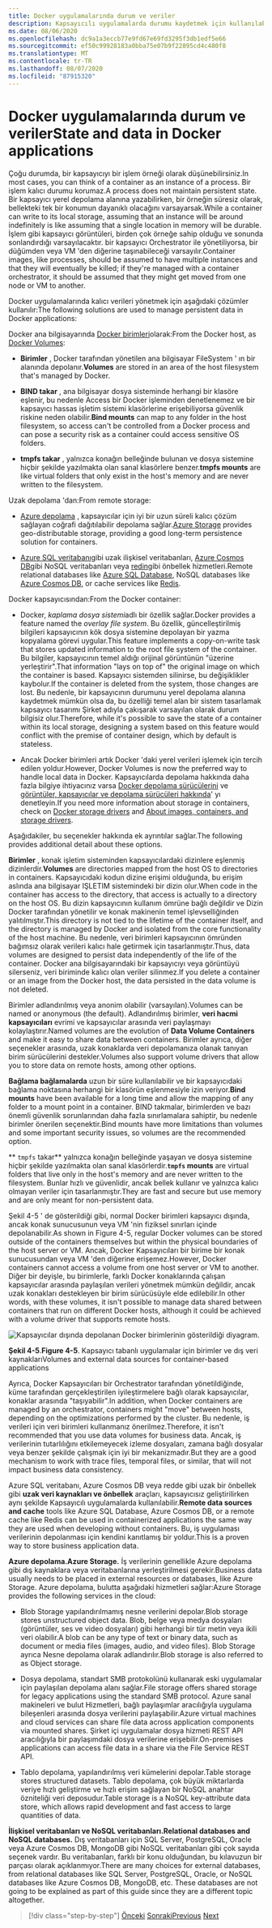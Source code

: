 ```yaml
---
title: Docker uygulamalarında durum ve veriler
description: Kapsayıcılı uygulamalarda durumu kaydetmek için kullanılabilir seçeneğini öğrenin.
ms.date: 08/06/2020
ms.openlocfilehash: dc9a1a3eccb77e9fd67e69fd3295f3db1edf5e66
ms.sourcegitcommit: ef50c99928183a0bba75e07b9f22895cd4c480f8
ms.translationtype: MT
ms.contentlocale: tr-TR
ms.lasthandoff: 08/07/2020
ms.locfileid: "87915320"
---
```

# <a name="state-and-data-in-docker-applications"></a><span data-ttu-id="067a0-103">Docker uygulamalarında durum ve veriler</span><span class="sxs-lookup"><span data-stu-id="067a0-103">State and data in Docker applications</span></span>

<span data-ttu-id="067a0-104">Çoğu durumda, bir kapsayıcıyı bir işlem örneği olarak düşünebilirsiniz.</span><span class="sxs-lookup"><span data-stu-id="067a0-104">In most cases, you can think of a container as an instance of a process.</span></span> <span data-ttu-id="067a0-105">Bir işlem kalıcı durumu korumaz.</span><span class="sxs-lookup"><span data-stu-id="067a0-105">A process does not maintain persistent state.</span></span> <span data-ttu-id="067a0-106">Bir kapsayıcı yerel depolama alanına yazabilirken, bir örneğin süresiz olarak, bellekteki tek bir konumun dayanıklı olacağını varsayarsak.</span><span class="sxs-lookup"><span data-stu-id="067a0-106">While a container can write to its local storage, assuming that an instance will be around indefinitely is like assuming that a single location in memory will be durable.</span></span> <span data-ttu-id="067a0-107">İşlem gibi kapsayıcı görüntüleri, birden çok örneğe sahip olduğu ve sonunda sonlandırdığı varsayılacaktır. bir kapsayıcı Orchestrator ile yönetiliyorsa, bir düğümden veya VM 'den diğerine taşınabileceği varsayılır.</span><span class="sxs-lookup"><span data-stu-id="067a0-107">Container images, like processes, should be assumed to have multiple instances and that they will eventually be killed; if they're managed with a container orchestrator, it should be assumed that they might get moved from one node or VM to another.</span></span>

<span data-ttu-id="067a0-108">Docker uygulamalarında kalıcı verileri yönetmek için aşağıdaki çözümler kullanılır:</span><span class="sxs-lookup"><span data-stu-id="067a0-108">The following solutions are used to manage persistent data in Docker applications:</span></span>

<span data-ttu-id="067a0-109">Docker ana bilgisayarında [Docker birimleri](https://docs.docker.com/engine/admin/volumes/)olarak:</span><span class="sxs-lookup"><span data-stu-id="067a0-109">From the Docker host, as [Docker Volumes](https://docs.docker.com/engine/admin/volumes/):</span></span>

- <span data-ttu-id="067a0-110">**Birimler** , Docker tarafından yönetilen ana bilgisayar FileSystem ' ın bir alanında depolanır.</span><span class="sxs-lookup"><span data-stu-id="067a0-110">**Volumes** are stored in an area of the host filesystem that's managed by Docker.</span></span>

- <span data-ttu-id="067a0-111">**BIND takar** , ana bilgisayar dosya sisteminde herhangi bir klasöre eşlenir, bu nedenle Access bir Docker işleminden denetlenemez ve bir kapsayıcı hassas işletim sistemi klasörlerine erişebiliyorsa güvenlik riskine neden olabilir.</span><span class="sxs-lookup"><span data-stu-id="067a0-111">**Bind mounts** can map to any folder in the host filesystem, so access can't be controlled from a Docker process and can pose a security risk as a container could access sensitive OS folders.</span></span>

- <span data-ttu-id="067a0-112">**tmpfs takar** , yalnızca konağın belleğinde bulunan ve dosya sistemine hiçbir şekilde yazılmakta olan sanal klasörlere benzer.</span><span class="sxs-lookup"><span data-stu-id="067a0-112">**tmpfs mounts** are like virtual folders that only exist in the host's memory and are never written to the filesystem.</span></span>

<span data-ttu-id="067a0-113">Uzak depolama 'dan:</span><span class="sxs-lookup"><span data-stu-id="067a0-113">From remote storage:</span></span>

- <span data-ttu-id="067a0-114">[Azure depolama](https://azure.microsoft.com/documentation/services/storage/) , kapsayıcılar için iyi bir uzun süreli kalıcı çözüm sağlayan coğrafi dağıtılabilir depolama sağlar.</span><span class="sxs-lookup"><span data-stu-id="067a0-114">[Azure Storage](https://azure.microsoft.com/documentation/services/storage/) provides geo-distributable storage, providing a good long-term persistence solution for containers.</span></span>

- <span data-ttu-id="067a0-115">[Azure SQL veritabanı](https://azure.microsoft.com/services/sql-database/)gibi uzak ilişkisel veritabanları, [Azure Cosmos DB](https://docs.microsoft.com/azure/cosmos-db/introduction)gibi NoSQL veritabanları veya [redin](https://redis.io/)gibi önbellek hizmetleri.</span><span class="sxs-lookup"><span data-stu-id="067a0-115">Remote relational databases like [Azure SQL Database](https://azure.microsoft.com/services/sql-database/), NoSQL databases like [Azure Cosmos DB](https://docs.microsoft.com/azure/cosmos-db/introduction), or cache services like [Redis](https://redis.io/).</span></span>

<span data-ttu-id="067a0-116">Docker kapsayıcısından:</span><span class="sxs-lookup"><span data-stu-id="067a0-116">From the Docker container:</span></span>

- <span data-ttu-id="067a0-117">Docker, *kaplama dosya sistemi*adlı bir özellik sağlar.</span><span class="sxs-lookup"><span data-stu-id="067a0-117">Docker provides a feature named the *overlay file system*.</span></span> <span data-ttu-id="067a0-118">Bu özellik, güncelleştirilmiş bilgileri kapsayıcının kök dosya sistemine depolayan bir yazma kopyalama görevi uygular.</span><span class="sxs-lookup"><span data-stu-id="067a0-118">This feature implements a copy-on-write task that stores updated information to the root file system of the container.</span></span> <span data-ttu-id="067a0-119">Bu bilgiler, kapsayıcının temel aldığı orijinal görüntünün "üzerine yerleştirir".</span><span class="sxs-lookup"><span data-stu-id="067a0-119">That information "lays on top of" the original image on which the container is based.</span></span> <span data-ttu-id="067a0-120">Kapsayıcı sistemden silinirse, bu değişiklikler kaybolur.</span><span class="sxs-lookup"><span data-stu-id="067a0-120">If the container is deleted from the system, those changes are lost.</span></span> <span data-ttu-id="067a0-121">Bu nedenle, bir kapsayıcının durumunu yerel depolama alanına kaydetmek mümkün olsa da, bu özelliği temel alan bir sistem tasarlamak kapsayıcı tasarımı Şirket adıyla çakışarak varsayılan olarak durum bilgisiz olur.</span><span class="sxs-lookup"><span data-stu-id="067a0-121">Therefore, while it's possible to save the state of a container within its local storage, designing a system based on this feature would conflict with the premise of container design, which by default is stateless.</span></span>

- <span data-ttu-id="067a0-122">Ancak Docker birimleri artık Docker 'daki yerel verileri işlemek için tercih edilen yoldur.</span><span class="sxs-lookup"><span data-stu-id="067a0-122">However, Docker Volumes is now the preferred way to handle local data in Docker.</span></span> <span data-ttu-id="067a0-123">Kapsayıcılarda depolama hakkında daha fazla bilgiye ihtiyacınız varsa [Docker depolama sürücülerini](https://docs.docker.com/engine/userguide/storagedriver/) ve [görüntüler, kapsayıcılar ve depolama sürücüleri hakkında](https://docs.docker.com/engine/userguide/storagedriver/imagesandcontainers/)' yı denetleyin.</span><span class="sxs-lookup"><span data-stu-id="067a0-123">If you need more information about storage in containers, check on [Docker storage drivers](https://docs.docker.com/engine/userguide/storagedriver/) and [About images, containers, and storage drivers](https://docs.docker.com/engine/userguide/storagedriver/imagesandcontainers/).</span></span>

<span data-ttu-id="067a0-124">Aşağıdakiler, bu seçenekler hakkında ek ayrıntılar sağlar.</span><span class="sxs-lookup"><span data-stu-id="067a0-124">The following provides additional detail about these options.</span></span>

<span data-ttu-id="067a0-125">**Birimler** , konak işletim sisteminden kapsayıcılardaki dizinlere eşlenmiş dizinlerdir.</span><span class="sxs-lookup"><span data-stu-id="067a0-125">**Volumes** are directories mapped from the host OS to directories in containers.</span></span> <span data-ttu-id="067a0-126">Kapsayıcıdaki kodun dizine erişimi olduğunda, bu erişim aslında ana bilgisayar IŞLETIM sistemindeki bir dizin olur.</span><span class="sxs-lookup"><span data-stu-id="067a0-126">When code in the container has access to the directory, that access is actually to a directory on the host OS.</span></span> <span data-ttu-id="067a0-127">Bu dizin kapsayıcının kullanım ömrüne bağlı değildir ve Dizin Docker tarafından yönetilir ve konak makinenin temel işlevselliğinden yalıtılmıştır.</span><span class="sxs-lookup"><span data-stu-id="067a0-127">This directory is not tied to the lifetime of the container itself, and the directory is managed by Docker and isolated from the core functionality of the host machine.</span></span> <span data-ttu-id="067a0-128">Bu nedenle, veri birimleri kapsayıcının ömründen bağımsız olarak verileri kalıcı hale getirmek için tasarlanmıştır.</span><span class="sxs-lookup"><span data-stu-id="067a0-128">Thus, data volumes are designed to persist data independently of the life of the container.</span></span> <span data-ttu-id="067a0-129">Docker ana bilgisayarındaki bir kapsayıcıyı veya görüntüyü silerseniz, veri biriminde kalıcı olan veriler silinmez.</span><span class="sxs-lookup"><span data-stu-id="067a0-129">If you delete a container or an image from the Docker host, the data persisted in the data volume is not deleted.</span></span>

<span data-ttu-id="067a0-130">Birimler adlandırılmış veya anonim olabilir (varsayılan).</span><span class="sxs-lookup"><span data-stu-id="067a0-130">Volumes can be named or anonymous (the default).</span></span> <span data-ttu-id="067a0-131">Adlandırılmış birimler, **veri hacmi kapsayıcıları** evrimi ve kapsayıcılar arasında veri paylaşmayı kolaylaştırır.</span><span class="sxs-lookup"><span data-stu-id="067a0-131">Named volumes are the evolution of **Data Volume Containers** and make it easy to share data between containers.</span></span> <span data-ttu-id="067a0-132">Birimler ayrıca, diğer seçenekler arasında, uzak konaklarda veri depolamanıza olanak tanıyan birim sürücülerini destekler.</span><span class="sxs-lookup"><span data-stu-id="067a0-132">Volumes also support volume drivers that allow you to store data on remote hosts, among other options.</span></span>

<span data-ttu-id="067a0-133">**Bağlama bağlamalarda** uzun bir süre kullanılabilir ve bir kapsayıcıdaki bağlama noktasına herhangi bir klasörün eşlenmesiyle izin veriyor.</span><span class="sxs-lookup"><span data-stu-id="067a0-133">**Bind mounts** have been available for a long time and allow the mapping of any folder to a mount point in a container.</span></span> <span data-ttu-id="067a0-134">BIND takmalar, birimlerden ve bazı önemli güvenlik sorunlarından daha fazla sınırlamalara sahiptir, bu nedenle birimler önerilen seçenektir.</span><span class="sxs-lookup"><span data-stu-id="067a0-134">Bind mounts have more limitations than volumes and some important security issues, so volumes are the recommended option.</span></span>

<span data-ttu-id="067a0-135">\*\* `tmpfs` takar\*\* yalnızca konağın belleğinde yaşayan ve dosya sistemine hiçbir şekilde yazılmakta olan sanal klasörlerdir.</span><span class="sxs-lookup"><span data-stu-id="067a0-135">**`tmpfs` mounts** are virtual folders that live only in the host's memory and are never written to the filesystem.</span></span> <span data-ttu-id="067a0-136">Bunlar hızlı ve güvenlidir, ancak bellek kullanır ve yalnızca kalıcı olmayan veriler için tasarlanmıştır.</span><span class="sxs-lookup"><span data-stu-id="067a0-136">They are fast and secure but use memory and are only meant for non-persistent data.</span></span>

<span data-ttu-id="067a0-137">Şekil 4-5 ' de gösterildiği gibi, normal Docker birimleri kapsayıcı dışında, ancak konak sunucusunun veya VM 'nin fiziksel sınırları içinde depolanabilir.</span><span class="sxs-lookup"><span data-stu-id="067a0-137">As shown in Figure 4-5, regular Docker volumes can be stored outside of the containers themselves but within the physical boundaries of the host server or VM.</span></span> <span data-ttu-id="067a0-138">Ancak, Docker Kapsayıcıları bir birime bir konak sunucusundan veya VM 'den diğerine erişemez.</span><span class="sxs-lookup"><span data-stu-id="067a0-138">However, Docker containers cannot access a volume from one host server or VM to another.</span></span> <span data-ttu-id="067a0-139">Diğer bir deyişle, bu birimlerle, farklı Docker konaklarında çalışan kapsayıcılar arasında paylaşılan verileri yönetmek mümkün değildir, ancak uzak konakları destekleyen bir birim sürücüsüyle elde edilebilir.</span><span class="sxs-lookup"><span data-stu-id="067a0-139">In other words, with these volumes, it isn't possible to manage data shared between containers that run on different Docker hosts, although it could be achieved with a volume driver that supports remote hosts.</span></span>

![Kapsayıcılar dışında depolanan Docker birimlerinin gösterildiği diyagram.](./media/state-and-data-in-docker-applications/container-based-application-external-data-sources.png)

<span data-ttu-id="067a0-141">**Şekil 4-5**.</span><span class="sxs-lookup"><span data-stu-id="067a0-141">**Figure 4-5**.</span></span> <span data-ttu-id="067a0-142">Kapsayıcı tabanlı uygulamalar için birimler ve dış veri kaynakları</span><span class="sxs-lookup"><span data-stu-id="067a0-142">Volumes and external data sources for container-based applications</span></span>

<span data-ttu-id="067a0-143">Ayrıca, Docker Kapsayıcıları bir Orchestrator tarafından yönetildiğinde, küme tarafından gerçekleştirilen iyileştirmelere bağlı olarak kapsayıcılar, konaklar arasında "taşıyabilir".</span><span class="sxs-lookup"><span data-stu-id="067a0-143">In addition, when Docker containers are managed by an orchestrator, containers might "move" between hosts, depending on the optimizations performed by the cluster.</span></span> <span data-ttu-id="067a0-144">Bu nedenle, iş verileri için veri birimleri kullanmanız önerilmez.</span><span class="sxs-lookup"><span data-stu-id="067a0-144">Therefore, it isn't recommended that you use data volumes for business data.</span></span> <span data-ttu-id="067a0-145">Ancak, iş verilerinin tutarlılığını etkilemeyecek izleme dosyaları, zamana bağlı dosyalar veya benzer şekilde çalışmak için iyi bir mekanizmadır.</span><span class="sxs-lookup"><span data-stu-id="067a0-145">But they are a good mechanism to work with trace files, temporal files, or similar, that will not impact business data consistency.</span></span>

<span data-ttu-id="067a0-146">Azure SQL veritabanı, Azure Cosmos DB veya redde gibi uzak bir önbellek gibi **uzak veri kaynakları ve önbellek** araçları, kapsayıcısız geliştirilirken aynı şekilde Kapsayıcılı uygulamalarda kullanılabilir.</span><span class="sxs-lookup"><span data-stu-id="067a0-146">**Remote data sources and cache** tools like Azure SQL Database, Azure Cosmos DB, or a remote cache like Redis can be used in containerized applications the same way they are used when developing without containers.</span></span> <span data-ttu-id="067a0-147">Bu, iş uygulaması verilerinin depolanması için kendini kanıtlamış bir yoldur.</span><span class="sxs-lookup"><span data-stu-id="067a0-147">This is a proven way to store business application data.</span></span>

<span data-ttu-id="067a0-148">**Azure depolama.**</span><span class="sxs-lookup"><span data-stu-id="067a0-148">**Azure Storage.**</span></span> <span data-ttu-id="067a0-149">İş verilerinin genellikle Azure depolama gibi dış kaynaklara veya veritabanlarına yerleştirilmesi gerekir.</span><span class="sxs-lookup"><span data-stu-id="067a0-149">Business data usually needs to be placed in external resources or databases, like Azure Storage.</span></span> <span data-ttu-id="067a0-150">Azure depolama, bulutta aşağıdaki hizmetleri sağlar:</span><span class="sxs-lookup"><span data-stu-id="067a0-150">Azure Storage provides the following services in the cloud:</span></span>

- <span data-ttu-id="067a0-151">Blob Storage yapılandırılmamış nesne verilerini depolar.</span><span class="sxs-lookup"><span data-stu-id="067a0-151">Blob storage stores unstructured object data.</span></span> <span data-ttu-id="067a0-152">Blob, belge veya medya dosyaları (görüntüler, ses ve video dosyaları) gibi herhangi bir tür metin veya ikili veri olabilir.</span><span class="sxs-lookup"><span data-stu-id="067a0-152">A blob can be any type of text or binary data, such as document or media files (images, audio, and video files).</span></span> <span data-ttu-id="067a0-153">Blob Storage ayrıca Nesne depolama olarak adlandırılır.</span><span class="sxs-lookup"><span data-stu-id="067a0-153">Blob storage is also referred to as Object storage.</span></span>

- <span data-ttu-id="067a0-154">Dosya depolama, standart SMB protokolünü kullanarak eski uygulamalar için paylaşılan depolama alanı sağlar.</span><span class="sxs-lookup"><span data-stu-id="067a0-154">File storage offers shared storage for legacy applications using the standard SMB protocol.</span></span> <span data-ttu-id="067a0-155">Azure sanal makineleri ve bulut Hizmetleri, bağlı paylaşımlar aracılığıyla uygulama bileşenleri arasında dosya verilerini paylaşabilir.</span><span class="sxs-lookup"><span data-stu-id="067a0-155">Azure virtual machines and cloud services can share file data across application components via mounted shares.</span></span> <span data-ttu-id="067a0-156">Şirket içi uygulamalar dosya hizmeti REST API aracılığıyla bir paylaşımdaki dosya verilerine erişebilir.</span><span class="sxs-lookup"><span data-stu-id="067a0-156">On-premises applications can access file data in a share via the File Service REST API.</span></span>

- <span data-ttu-id="067a0-157">Tablo depolama, yapılandırılmış veri kümelerini depolar.</span><span class="sxs-lookup"><span data-stu-id="067a0-157">Table storage stores structured datasets.</span></span> <span data-ttu-id="067a0-158">Tablo depolama, çok büyük miktarlarda veriye hızlı geliştirme ve hızlı erişim sağlayan bir NoSQL anahtar özniteliği veri deposudur.</span><span class="sxs-lookup"><span data-stu-id="067a0-158">Table storage is a NoSQL key-attribute data store, which allows rapid development and fast access to large quantities of data.</span></span>

<span data-ttu-id="067a0-159">**İlişkisel veritabanları ve NoSQL veritabanları.**</span><span class="sxs-lookup"><span data-stu-id="067a0-159">**Relational databases and NoSQL databases.**</span></span> <span data-ttu-id="067a0-160">Dış veritabanları için SQL Server, PostgreSQL, Oracle veya Azure Cosmos DB, MongoDB gibi NoSQL veritabanları gibi çok sayıda seçenek vardır. Bu veritabanları, farklı bir konu olduğundan, bu kılavuzun bir parçası olarak açıklanmıyor.</span><span class="sxs-lookup"><span data-stu-id="067a0-160">There are many choices for external databases, from relational databases like SQL Server, PostgreSQL, Oracle, or NoSQL databases like Azure Cosmos DB, MongoDB, etc. These databases are not going to be explained as part of this guide since they are a different topic altogether.</span></span>

>[!div class="step-by-step"]
><span data-ttu-id="067a0-161">[Önceki](monolithic-applications.md) 
> [Sonraki](soa-applications.md)</span><span class="sxs-lookup"><span data-stu-id="067a0-161">[Previous](monolithic-applications.md)
[Next](soa-applications.md)</span></span>
